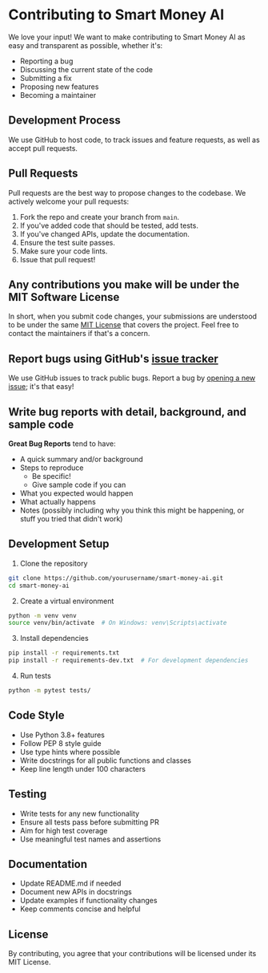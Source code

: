 # Contributing to Smart Money AI

We love your input! We want to make contributing to Smart Money AI as easy and transparent as possible, whether it's:

- Reporting a bug
- Discussing the current state of the code
- Submitting a fix
- Proposing new features
- Becoming a maintainer

## Development Process

We use GitHub to host code, to track issues and feature requests, as well as accept pull requests.

## Pull Requests

Pull requests are the best way to propose changes to the codebase. We actively welcome your pull requests:

1. Fork the repo and create your branch from `main`.
2. If you've added code that should be tested, add tests.
3. If you've changed APIs, update the documentation.
4. Ensure the test suite passes.
5. Make sure your code lints.
6. Issue that pull request!

## Any contributions you make will be under the MIT Software License

In short, when you submit code changes, your submissions are understood to be under the same [MIT License](http://choosealicense.com/licenses/mit/) that covers the project. Feel free to contact the maintainers if that's a concern.

## Report bugs using GitHub's [issue tracker](https://github.com/yourusername/smart-money-ai/issues)

We use GitHub issues to track public bugs. Report a bug by [opening a new issue](https://github.com/yourusername/smart-money-ai/issues/new); it's that easy!

## Write bug reports with detail, background, and sample code

**Great Bug Reports** tend to have:

- A quick summary and/or background
- Steps to reproduce
  - Be specific!
  - Give sample code if you can
- What you expected would happen
- What actually happens
- Notes (possibly including why you think this might be happening, or stuff you tried that didn't work)

## Development Setup

1. Clone the repository
```bash
git clone https://github.com/yourusername/smart-money-ai.git
cd smart-money-ai
```

2. Create a virtual environment
```bash
python -m venv venv
source venv/bin/activate  # On Windows: venv\Scripts\activate
```

3. Install dependencies
```bash
pip install -r requirements.txt
pip install -r requirements-dev.txt  # For development dependencies
```

4. Run tests
```bash
python -m pytest tests/
```

## Code Style

* Use Python 3.8+ features
* Follow PEP 8 style guide
* Use type hints where possible
* Write docstrings for all public functions and classes
* Keep line length under 100 characters

## Testing

* Write tests for any new functionality
* Ensure all tests pass before submitting PR
* Aim for high test coverage
* Use meaningful test names and assertions

## Documentation

* Update README.md if needed
* Document new APIs in docstrings
* Update examples if functionality changes
* Keep comments concise and helpful

## License

By contributing, you agree that your contributions will be licensed under its MIT License.